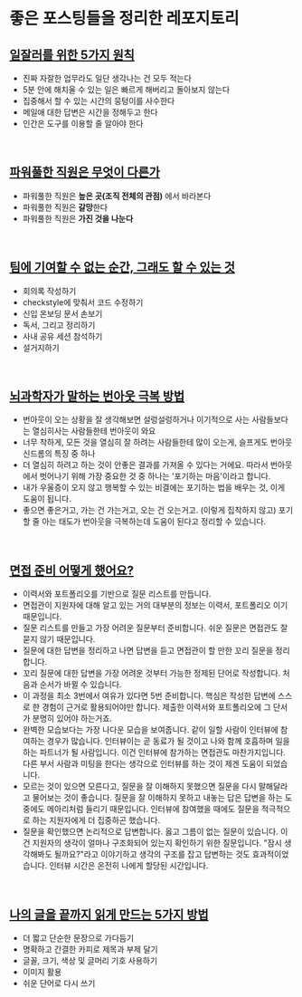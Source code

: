 # 좋은 포스팅들을 정리한 레포지토리

## [일잘러를 위한 5가지 원칙](http://the-edit.co.kr/24336)
- 진짜 자잘한 업무라도 일단 생각나는 건 모두 적는다
- 5분 안에 해치울 수 있는 일은 빠르게 해버리고 돌아보지 않는다
- 집중해서 할 수 있는 시간의 뭉텅이를 사수한다
- 메일애 대한 답변은 시간을 정해두고 한다
- 인간은 도구를 이용할 줄 알아야 한다

<!-- 
<details>
<summary>정리</summary>

- 진짜 자잘한 업무라도 일단 생각나는 건 모두 적는다
- 5분 안에 해치울 수 있는 일은 빠르게 해버리고 돌아보지 않는다
- 집중해서 할 수 있는 시간의 뭉텅이를 사수한다
  
</details>

<br>

-->

<br>

## [파워풀한 직원은 무엇이 다른가](https://yozm.wishket.com/magazine/detail/998/?fbclid=IwAR12wzZUhBjNbFjwBQvG8_MPAts9YvMgmHSM2Hd2K-mEd0x-ZEdSPd5YQKM)
- 파워풀한 직원은 **높은 곳(조직 전체의 관점)** 에서 바라본다
- 파워풀한 직원은 **갈망**한다
- 파워풀한 직원은 **가진 것을 나눈다**

<br>

## [팀에 기여할 수 없는 순간, 그래도 할 수 있는 것](https://juneyr.dev/when-you-cant-contribute)
- 회의록 작성하기
- checkstyle에 맞춰서 코드 수정하기
- 신입 온보딩 문서 손보기
- 독서, 그리고 정리하기
- 사내 공유 세션 참석하기
- 설거지하기

<br>

## [뇌과학자가 말하는 번아웃 극복 방법](https://www.youtube.com/watch?v=HvgQpGeMyZA&t=1s)
- 번아웃이 오는 상황을 잘 생각해보면 설렁설렁하거나 이기적으로 사는 사람들보다는 열심히사는 사람들한테 번아웃이 와요
- 너무 착하게, 모든 것을 열심히 잘 하려는 사람들한테 많이 오는게, 슬프게도 번아웃 신드롬의 특징 중 하나
- 더 열심히 하려고 하는 것이 안좋은 결과를 가져올 수 있다는 거에요. 따라서 번아웃에서 벗어나기 위해 가장 중요한 것 중 하나는 '포기하는 마음'이라고 합니다.
- 내가 우울증이 오지 않고 행복할 수 있는 비결에는 포기하는 법을 배우는 것, 이게 도움이 됩니다.
- 좋으면 좋은거고, 가는 건 가는거고, 오는 건 오는거고. (이렇게 집착하지 않고) 포기할 줄 아는 태도가 번아웃을 극복하는데 도움이 된다고 정리할 수 있습니다.

<br>

## [면접 준비 어떻게 했어요?](https://hiddenest.dev/good-tech-interview-2)
- 이력서와 포트폴리오를 기반으로 질문 리스트를 만듭니다.
- 면접관이 지원자에 대해 알고 있는 거의 대부분의 정보는 이력서, 포트폴리오 이기 때문입니다.
- 질문 리스트를 만들고 가장 어려운 질문부터 준비합니다. 쉬운 질문은 면접관도 잘 묻지 않기 때문입니다.
- 질문에 대한 답변을 정리하고 나면 답변을 듣고 면접관이 할 만한 꼬리 질문을 정리합니다.
- 꼬리 질문에 대한 답변을 가장 어려운 것부터 가능한 정제된 단어로 작성합니다. 처음과 순서가 바뀔 수 있습니다.
- 이 과정을 최소 3번에서 여유가 있다면 5번 준비합니다. 핵심은 작성한 답변에 스스로 한 경험이 근거로 활용되어야만 합니다. 제출한 이력서와 포트폴리오에 그 단서가 분명히 있어야 하는거죠.
- 완벽한 모습보다는 가장 나다운 모습을 보여줍니다. 같이 일할 사람이 인터뷰에 참여하는 경우가 많습니다. 인터뷰이는 곧 동료가 될 것이고 나와 함께 호흡하며 일을 하는 파트너가 될 사람입니다.
이건 인터뷰에 참가하는 면접관도 마찬가지입니다. 다른 부서 사람과 미팅을 한다는 생각으로 인터뷰를 하는 것이 제겐 도움이 되었습니다.
- 모르는 것이 있으면 모른다고, 질문을 잘 이해하지 못했으면 질문을 다시 말해달라고 물어보는 것이 좋습니다. 질문을 잘 이해하지 못하고 내놓는 답은 답변을 하는 도중에도 메아리처럼 들리기 때문입니다.
인터뷰에 참여했을 때에도 질문을 적극적으로 하는 지원자에게 더 집중하곤 했습니다.
- 질문을 확인했으면 논리적으로 답변합니다. 옳고 그름이 없는 질문이 있습니다. 이건 지원자의 생각이 얼마나 구조화되어 있는지 확인하기 위한 질문입니다. "잠시 생각해봐도 될까요?"라고 이야기하고 생각의 구조를 잡고 답변하는 것도 효과적이었습니다. 인터뷰 시간은 온전히 나에게 할당된 시간입니다.

<br>

## [나의 글을 끝까지 읽게 만드는 5가지 방법](https://careerly.co.kr/comments/37227?utm_campaign=user-share)
- 더 짧고 단순한 문장으로 가다듬기
- 명확하고 간결한 카피로 제목과 부제 달기
- 글꼴, 크기, 색상 및 글머리 기호 사용하기
- 이미지 활용
- 쉬운 단어로 다시 쓰기

<br>
